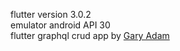 
flutter version 3.0.2<br />
emulator android API 30<br />
flutter graphql crud app by [Gary Adam](https://www.linkedin.com/in/garyadam1234/) 
